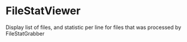# FileStatViewer
Display list of files, and statistic per line for files that was processed by FileStatGrabber

